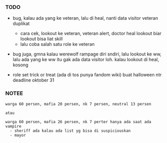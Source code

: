 ### TODO

- bug, kalau ada yang ke veteran, lalu di heal, nanti data visitor veteran duplikat
  - cara cek, lookout ke veteran, veteran alert, doctor heal lookout biar lookout bisa liat skill
  - lalu coba salah satu role ke veteran

- bug juga, gmna kalau werewolf rampage diri sndiri, lalu lookout ke ww, lalu ada yang ke ww
  itu gak ada data visitor loh. kalau lookout di heal, kosong

- role set trick or treat (ada di tos punya fandom wiki) buat halloween ntr
  deadline oktober 31


### NOTEE

```
warga 60 persen, mafia 20 persen, nk 7 persen, neutral 13 persen	

atau	

warga 60 persen, mafia 26 persen, nk 7 perter hanya ada saat ada vampire
  - sheriff ada kalau ada list yg bisa di suspiciouskan
  - mayor
